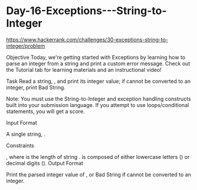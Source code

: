 # Day-16-Exceptions---String-to-Integer

https://www.hackerrank.com/challenges/30-exceptions-string-to-integer/problem

Objective
Today, we're getting started with Exceptions by learning how to parse an integer from a string and print a custom error message. Check out the Tutorial tab for learning materials and an instructional video!

Task
Read a string, , and print its integer value; if  cannot be converted to an integer, print Bad String.

Note: You must use the String-to-Integer and exception handling constructs built into your submission language. If you attempt to use loops/conditional statements, you will get a  score.

Input Format

A single string, .

Constraints

, where  is the length of string .
 is composed of either lowercase letters () or decimal digits ().
Output Format

Print the parsed integer value of , or Bad String if  cannot be converted to an integer.
